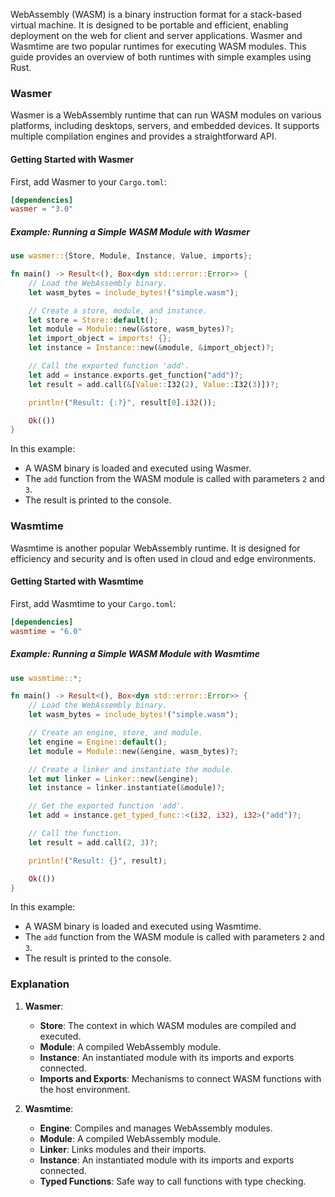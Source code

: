 WebAssembly (WASM) is a binary instruction format for a stack-based virtual machine. It is designed to be portable and efficient, enabling deployment on the web for client and server applications. Wasmer and Wasmtime are two popular runtimes for executing WASM modules. This guide provides an overview of both runtimes with simple examples using Rust.

### Wasmer

Wasmer is a WebAssembly runtime that can run WASM modules on various platforms, including desktops, servers, and embedded devices. It supports multiple compilation engines and provides a straightforward API.

#### Getting Started with Wasmer

First, add Wasmer to your `Cargo.toml`:

```toml
[dependencies]
wasmer = "3.0"
```

##### Example: Running a Simple WASM Module with Wasmer

```rust
use wasmer::{Store, Module, Instance, Value, imports};

fn main() -> Result<(), Box<dyn std::error::Error>> {
    // Load the WebAssembly binary.
    let wasm_bytes = include_bytes!("simple.wasm");

    // Create a store, module, and instance.
    let store = Store::default();
    let module = Module::new(&store, wasm_bytes)?;
    let import_object = imports! {};
    let instance = Instance::new(&module, &import_object)?;

    // Call the exported function 'add'.
    let add = instance.exports.get_function("add")?;
    let result = add.call(&[Value::I32(2), Value::I32(3)])?;

    println!("Result: {:?}", result[0].i32());

    Ok(())
}
```

In this example:
- A WASM binary is loaded and executed using Wasmer.
- The `add` function from the WASM module is called with parameters `2` and `3`.
- The result is printed to the console.

### Wasmtime

Wasmtime is another popular WebAssembly runtime. It is designed for efficiency and security and is often used in cloud and edge environments.

#### Getting Started with Wasmtime

First, add Wasmtime to your `Cargo.toml`:

```toml
[dependencies]
wasmtime = "6.0"
```

##### Example: Running a Simple WASM Module with Wasmtime

```rust
use wasmtime::*;

fn main() -> Result<(), Box<dyn std::error::Error>> {
    // Load the WebAssembly binary.
    let wasm_bytes = include_bytes!("simple.wasm");

    // Create an engine, store, and module.
    let engine = Engine::default();
    let module = Module::new(&engine, wasm_bytes)?;

    // Create a linker and instantiate the module.
    let mut linker = Linker::new(&engine);
    let instance = linker.instantiate(&module)?;

    // Get the exported function 'add'.
    let add = instance.get_typed_func::<(i32, i32), i32>("add")?;

    // Call the function.
    let result = add.call(2, 3)?;

    println!("Result: {}", result);

    Ok(())
}
```

In this example:
- A WASM binary is loaded and executed using Wasmtime.
- The `add` function from the WASM module is called with parameters `2` and `3`.
- The result is printed to the console.

### Explanation

1. **Wasmer**:
   - **Store**: The context in which WASM modules are compiled and executed.
   - **Module**: A compiled WebAssembly module.
   - **Instance**: An instantiated module with its imports and exports connected.
   - **Imports and Exports**: Mechanisms to connect WASM functions with the host environment.

2. **Wasmtime**:
   - **Engine**: Compiles and manages WebAssembly modules.
   - **Module**: A compiled WebAssembly module.
   - **Linker**: Links modules and their imports.
   - **Instance**: An instantiated module with its imports and exports connected.
   - **Typed Functions**: Safe way to call functions with type checking.


